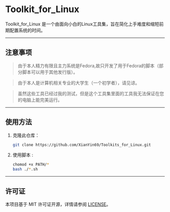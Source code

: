 # Toolkit_for_Linux

Toolkit_for_Linux 是一个由面向小白的Linux工具集，旨在简化上手难度和缩短前期配置系统的时间。

---

## 注意事项
> 由于本人精力有限且主力系统是Fedora,故只开发了用于Fedora的脚本（部分脚本可以用于其他发行版）。  

> 由于本人是计算机相关专业的大学生（一个初学者），请见谅。  

> 虽然这些工具已经过我的测试，但是这个工具集里面的工具我无法保证在您的电脑上能完美运行。
---

## 使用方法
1. 克隆此仓库：
   ```bash
   git clone https://github.com/XianYin69/Toolkits_for_Linux.git
   ```
2. 使用脚本 :
   ```bash
   chomod +x PATH/*
   bash ./*.sh
---

## 许可证
本项目基于 MIT 许可证开源，详情请参阅 [LICENSE](./LICENSE)。
